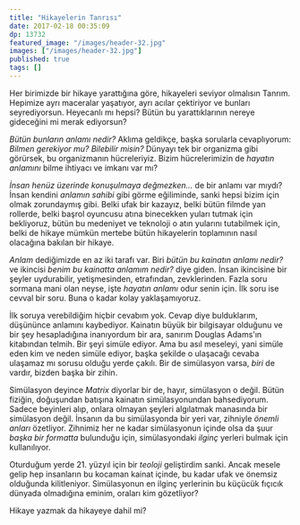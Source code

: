 ```yaml
---
title: "Hikayelerin Tanrısı"
date: 2017-02-18 00:35:09
dp: 13732
featured_image: "/images/header-32.jpg"
images: ["/images/header-32.jpg"]
published: true
tags: []
---
```




Her birimizde bir hikaye yarattığına göre, hikayeleri seviyor olmalısın
Tanrım. Hepimize ayrı maceralar yaşatıyor, ayrı acılar çektiriyor ve bunları
seyrediyorsun. Heyecanlı mı hepsi? Bütün bu yarattıklarının nereye gideceğini mi
merak ediyorsun?

*Bütün bunların anlamı nedir?* Aklıma geldikçe, başka sorularla cevaplıyorum:
*Bilmen gerekiyor mu?* *Bilebilir misin?* Dünyayı tek bir organizma gibi
görürsek, bu organizmanın hücreleriyiz. Bizim hücrelerimizin de *hayatın
anlamını* bilme ihtiyacı ve imkanı var mı?

*İnsan henüz üzerinde konuşulmaya değmezken...* de bir anlamı var mıydı? İnsan
kendini *anlamın sahibi* gibi görme eğiliminde, sanki hepsi bizim için olmak
zorundaymış gibi. Belki ufak bir kazayız, belki bütün filmde yan rollerde, belki
başrol oyuncusu atına binecekken yuları tutmak için bekliyoruz, bütün bu
medeniyet ve teknoloji o atın yularını tutabilmek için, belki de hikaye mümkün
mertebe bütün hikayelerin toplamının nasıl olacağına bakılan bir hikaye. 

*Anlam* dediğimizde en az iki tarafı var. Biri *bütün bu kainatın anlamı nedir?*
ve ikincisi *benim bu kainatta anlamım nedir?* diye giden. İnsan ikincisine bir
şeyler uydurabilir, yetişmesinden, etrafından, zevklerinden. Fazla soru sormana
mani olan neyse, işte *hayatın anlamı* odur senin için. İlk soru ise cevval bir
soru. Buna o kadar kolay yaklaşamıyoruz. 

İlk soruya verebildiğim hiçbir cevabım yok. Cevap diye bulduklarım, düşününce
anlamını kaybediyor. Kainatın büyük bir bilgisayar olduğunu ve bir şey
hesapladığına inanıyordum bir ara, sanırım Douglas Adams'ın kitabından
telmih. Bir şeyi simüle ediyor. Ama bu asıl meseleyi, yani simüle eden kim ve
neden simüle ediyor, başka şekilde o ulaşacağı cevaba ulaşamaz mı sorusu olduğu
yerde çakılı. Bir de simülasyon varsa, *biri* de vardır, bizden başka bir
zihin. 

Simülasyon deyince *Matrix* diyorlar bir de, hayır, simülasyon o değil. Bütün
fiziğin, doğuşundan batışına kainatın simülasyonundan bahsediyorum. Sadece
beyinleri alıp, onlara olmayan şeyleri algılatmak manasında bir simülasyon
değil. İnsanın da bu simülasyonda bir yeri var, zihniyle *önemli anları*
özetliyor. Zihnimiz her ne kadar simülasyonun içinde olsa da şuur *başka bir
formatta* bulunduğu için, simülasyondaki *ilginç* yerleri bulmak için
kullanılıyor. 

Oturduğum yerde 21. yüzyıl için bir *teoloji* geliştirdim sanki. Ancak mesele
gelip hep insanların bu kocaman kainat içinde, bu kadar ufak ve önemsiz
olduğunda kilitleniyor. Simülasyonun en ilginç yerlerinin bu küçücük fıçıcık
dünyada olmadığına eminim, oraları kim gözetliyor?

Hikaye yazmak da hikayeye dahil mi?

